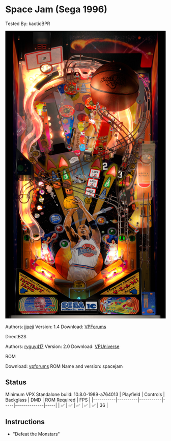 # Space Jam (Sega 1996)
Tested By: kaoticBPR

![Table Preview](../../images/vpx-spacejam-preview.jpg)

Authors: [jjpeji](https://www.vpforums.org/index.php?showuser=18140)
Version: 1.4
Download: [VPForums](https://www.vpforums.org/index.php?app=downloads&showfile=15766)

DirectB2S

Authors: [ryguy417](https://vpuniverse.com/profile/31096-ryguy417/)
Version: 2.0
Download: [VPUniverse](https://vpuniverse.com/files/file/13118-space-jam-sega-1996-b2s-with-full-dmd/)

ROM

Download: [vpforums](http://www.vpforums.org/index.php?app=downloads&showfile=1069)
ROM Name and version: spacejam

## Status 

Minimum VPX Standalone build: 10.8.0-1989-a764013
| Playfield | Controls | Backglass | DMD | ROM Required | FPS | 
|-----------|----------|-----------|-----|--------------|-----|
| :white_check_mark: | :white_check_mark: | :white_check_mark: | :white_check_mark: | :white_check_mark: | 36 |

## Instructions

- "Defeat the Monstars"

